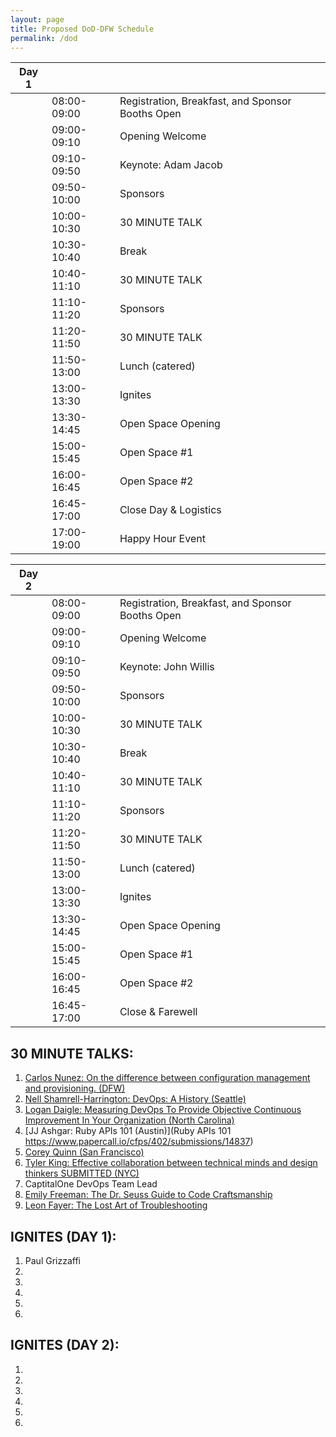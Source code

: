 ```yaml
---
layout: page
title: Proposed DoD-DFW Schedule
permalink: /dod
---
```

| Day 1 | | |
|-|-|-|  
|       | 08:00-09:00 | Registration, Breakfast, and Sponsor Booths Open |
|       | 09:00-09:10 | Opening Welcome |
|       | 09:10-09:50 | Keynote: Adam Jacob |
|       | 09:50-10:00 | Sponsors |
|       | 10:00-10:30 | 30 MINUTE TALK |
|       | 10:30-10:40 | Break |
|       | 10:40-11:10 | 30 MINUTE TALK |
|       | 11:10-11:20 | Sponsors |
|       | 11:20-11:50 | 30 MINUTE TALK |
|       | 11:50-13:00 | Lunch (catered) |
|       | 13:00-13:30 | Ignites |
|       | 13:30-14:45 | Open Space Opening |
|       | 15:00-15:45 | Open Space #1 |
|       | 16:00-16:45 | Open Space #2 |
|       | 16:45-17:00 | Close Day & Logistics |
|       | 17:00-19:00 | Happy Hour Event |

| Day 2 | | |
|-|-|-|  
|       | 08:00-09:00 | Registration, Breakfast, and Sponsor Booths Open |
|       | 09:00-09:10 | Opening Welcome |
|       | 09:10-09:50 | Keynote: John Willis |
|       | 09:50-10:00 | Sponsors |
|       | 10:00-10:30 | 30 MINUTE TALK |
|       | 10:30-10:40 | Break |
|       | 10:40-11:10 | 30 MINUTE TALK |
|       | 11:10-11:20 | Sponsors |
|       | 11:20-11:50 | 30 MINUTE TALK |
|       | 11:50-13:00 | Lunch (catered) |
|       | 13:00-13:30 | Ignites |
|       | 13:30-14:45 | Open Space Opening |
|       | 15:00-15:45 | Open Space #1 |
|       | 16:00-16:45 | Open Space #2 |
|       | 16:45-17:00 | Close & Farewell |

## 30 MINUTE TALKS:
1. [Carlos Nunez: On the difference between configuration management and provisioning. (DFW)](https://www.papercall.io/cfps/402/submissions/16381)
2. [Nell Shamrell-Harrington: DevOps: A History (Seattle)](https://www.papercall.io/cfps/402/submissions/15354)
3. [Logan Daigle: Measuring DevOps To Provide Objective Continuous Improvement In Your Organization (North Carolina)](https://www.papercall.io/cfps/402/submissions/18461)
4. [JJ Ashgar: Ruby APIs 101 (Austin)](Ruby APIs 101 https://www.papercall.io/cfps/402/submissions/14837)
5. [Corey Quinn (San Francisco)](https://www.papercall.io/cfps/402/submissions/17935)
6. [Tyler King: Effective collaboration between technical minds and design thinkers SUBMITTED (NYC)](https://www.papercall.io/cfps/402/submissions/18306)
7. CaptitalOne DevOps Team Lead
8. [Emily Freeman: The Dr. Seuss Guide to Code Craftsmanship](https://www.papercall.io/cfps/402/submissions/19912)
9. [Leon Fayer: The Lost Art of Troubleshooting](https://www.papercall.io/cfps/402/submissions/19012)

## IGNITES (DAY 1):
1. Paul Grizzaffi
2. 
3. 
4. 
5. 
6. 

## IGNITES (DAY 2):
1. 
2. 
3. 
4. 
5. 
6. 
